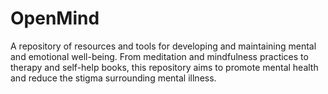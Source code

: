 # OpenMind
A repository of resources and tools for developing and maintaining mental and emotional well-being. From meditation and mindfulness practices to therapy and self-help books, this repository aims to promote mental health and reduce the stigma surrounding mental illness.
